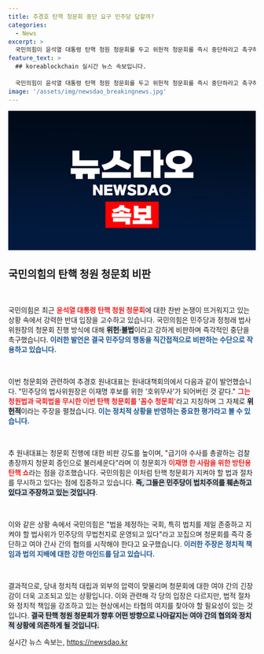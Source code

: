 ```yaml
---
title: 추경호 탄핵 청문회 중단 요구 민주당 답할까?
categories:
  - News
excerpt: >
  국민의힘이 윤석열 대통령 탄핵 청원 청문회를 두고 위헌적 청문회를 즉시 중단하라고 촉구하며 민주당을 강하게 비판했습니다. 법사위 운영과 청문회 진행에 대한 갈등이 점화된 가운데, 국회에서의 뜨거운 논쟁이 예고됩니다!
feature_text: >
  ## koreablockchain 실시간 뉴스 속보입니다.

  국민의힘이 윤석열 대통령 탄핵 청원 청문회를 두고 위헌적 청문회를 즉시 중단하라고 촉구하며 민주당을 강하게 비판했습니다. 법사위 운영과 청문회 진행에 대한 갈등이 점화된 가운데, 국회에서의 뜨거운 논쟁이 예고됩니다!
image: '/assets/img/newsdao_breakingnews.jpg'
---
```


<p><img src="/assets/img/newsdao_breakingnews.jpg" alt="koreablockchain 속보" /></p>

<h2 data-ke-size="size26">국민의힘의 탄핵 청원 청문회 비판</h2>

<p data-ke-size="size16">&nbsp;</p>

<p>국민의힘은 최근 <b><span style="color: #ee2323;">윤석열 대통령 탄핵 청원 청문회</span></b>에 대한 찬반 논쟁이 뜨거워지고 있는 상황 속에서 강력한 반대 입장을 고수하고 있습니다. 국민의힘은 민주당과 정청래 법사위원장의 청문회 진행 방식에 대해 <b><span style="background-color: #21538527;">위헌·불법</span></b>이라고 강하게 비판하며 즉각적인 중단을 촉구했습니다. <b><span style="color: #1a5490;">이러한 발언은 결국 민주당의 행동을 직간접적으로 비판하는 수단으로 작용하고 있습니다.</span></b></p>

<p data-ke-size="size16">&nbsp;</p>

<p>이번 청문회와 관련하여 추경호 원내대표는 원내대책회의에서 다음과 같이 발언했습니다. "민주당의 법사위원장은 이재명 후보를 위한 '호위무사'가 되어버린 것 같다." <b><span style="color: #ee2323;">그는 청원법과 국회법을 무시한 이번 탄핵 청문회를 '꼼수 청문회'</span></b>라고 지칭하며 그 자체로 <b><span style="background-color: #21538527;">위헌적</span></b>이라는 주장을 펼쳤습니다. <b><span style="color: #1a5490;">이는 정치적 상황을 반영하는 중요한 평가라고 볼 수 있습니다.</span></b></p>

<p data-ke-size="size16">&nbsp;</p>

<p>추 원내대표는 청문회 진행에 대한 비판 강도를 높이며, "급기야 수사를 총괄하는 검찰총장까지 청문회 증인으로 불러세운다"라며 이 청문회가 <b><span style="color: #ee2323;">이재명 한 사람을 위한 방탄용 탄핵 쇼</span></b>라는 점을 강조했습니다. 국민의힘은 이처럼 탄핵 청문회가 지켜야 할 법과 절차를 무시하고 있다는 점에 집중하고 있습니다. <b><span style="background-color: #21538527;">즉, 그들은 민주당이 법치주의를 훼손하고 있다고 주장하고 있는 것입니다</span></b>.</p>

<p data-ke-size="size16">&nbsp;</p>

<p>이와 같은 상황 속에서 국민의힘은 "법을 제정하는 국회, 특히 법치를 제일 존중하고 지켜야 할 법사위가 민주당의 무법천지로 운영되고 있다"라고 꼬집으며 청문회를 즉각 중단하고 여야 간사 간의 협의를 시작해야 한다고 요구했습니다. <b><span style="color: #1a5490;">이러한 주장은 정치적 책임과 법의 지배에 대한 강한 마인드를 담고 있습니다.</span></b> </p>

<p data-ke-size="size16">&nbsp;</p>

<p>결과적으로, 당내 정치적 대립과 외부의 압력이 맞물리며 청문회에 대한 여야 간의 긴장감이 더욱 고조되고 있는 상황입니다. 이와 관련해 각 당의 입장은 다르지만, 법적 절차와 정치적 책임을 강조하고 있는 현상에서는 타협의 여지를 찾아야 할 필요성이 있는 것입니다. <b><span style="background-color: #21538527;">결국 탄핵 청원 청문회가 향후 어떤 방향으로 나아갈지는 여야 간의 협의와 정치적 상황에 의존하게 될 것입니다.</span></b></p>
실시간 뉴스 속보는, <a href="https://newsdao.kr" rel="dofollow">https://newsdao.kr</a>


